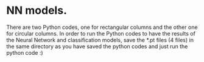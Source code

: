 # NN models.
There are two Python codes, one for rectangular columns and the other one for circular columns.
In order to run the Python codes to have the results of the Neural Network and classification models, save the *.pt files (4 files) in the same directory as you have saved the python codes and just run the python code :)
